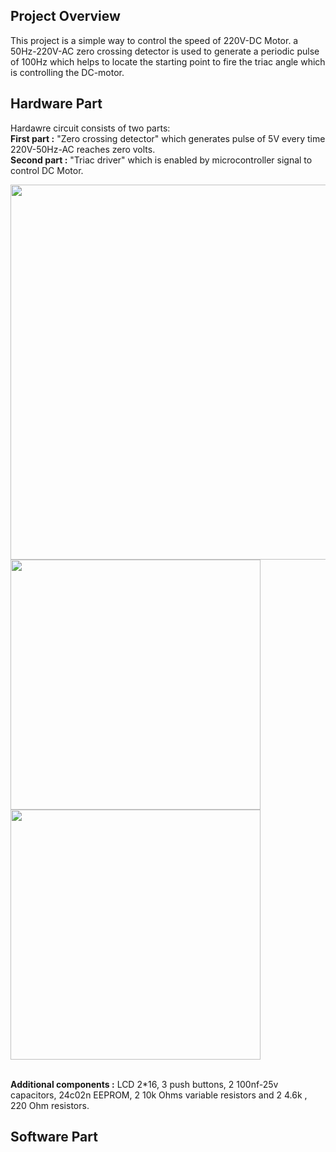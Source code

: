 ## Project Overview
This project is a simple way to control the speed of 220V-DC Motor. a 50Hz-220V-AC zero crossing detector is used to generate a periodic pulse of 100Hz which helps to locate the starting point to fire the triac angle which is controlling the DC-motor.  
## Hardware Part
Hardawre circuit consists of two parts:  
**First part :** "Zero crossing detector" which generates pulse of 5V every time 220V-50Hz-AC reaches zero volts.  
**Second part :** "Triac driver" which is enabled by microcontroller signal to control DC Motor.
<div>
  <img src="https://user-images.githubusercontent.com/107086104/235359658-dbff0464-d32c-4146-bf52-9d7e73970af9.jpg" width="600">
</div>  
<div>
  <img src="https://user-images.githubusercontent.com/107086104/235360290-bbaa80d2-3818-4908-8ff9-65cfdbc56bd2.jpg" width="400">
  <img src="https://user-images.githubusercontent.com/107086104/235360428-6668084e-23c7-4101-8afa-8235fcc184ca.jpg" width="400">
</div> <br>

**Additional components :** LCD 2*16, 3 push buttons, 2 100nf-25v capacitors, 24c02n EEPROM, 2 10k Ohms variable resistors and 2 4.6k , 220 Ohm resistors.<br>

## Software Part

